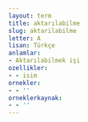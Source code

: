 ```yaml
---
layout: term
title: aktarılabilme
slug: aktarilabilme
letter: A
lisan: Türkçe
anlamlar:
- Aktarılabilmek işi
ozellikler:
- - isim
ornekler:
- - ''
orneklerkaynak:
- - ''
---
```


